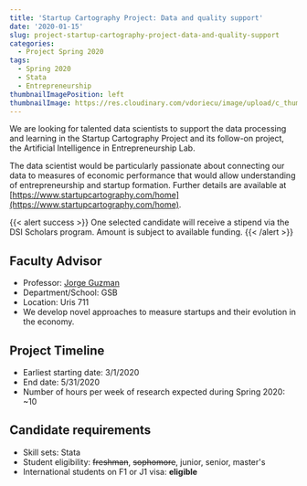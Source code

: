 ```yaml
---
title: 'Startup Cartography Project: Data and quality support'
date: '2020-01-15'
slug: project-startup-cartography-project-data-and-quality-support
categories:
  - Project Spring 2020
tags:
  - Spring 2020
  - Stata
  - Entrepreneurship
thumbnailImagePosition: left
thumbnailImage: https://res.cloudinary.com/vdoriecu/image/upload/c_thumb,w_200,g_face/v1579394034/cartography_project_uvlenu.png
---
```

We are looking for talented data scientists to support the data processing and learning in the Startup Cartography Project and its follow-on project, the Artificial Intelligence in Entrepreneurship Lab.  

<!--more-->

The data scientist would be particularly passionate about connecting our data to measures of economic performance that would allow understanding of entrepreneurship and startup formation. Further details are available at [https://www.startupcartography.com/home](https://www.startupcartography.com/home).

{{< alert success >}}
One selected candidate will receive a stipend via the DSI Scholars program. Amount is subject to available funding.
{{< /alert >}}

## Faculty Advisor
+ Professor: [Jorge Guzman](https://www.startupcartography.com)
+ Department/School: GSB
+ Location: Uris 711
+ We develop novel approaches to measure startups and their evolution in the economy.

## Project Timeline
+ Earliest starting date: 3/1/2020
+ End date: 5/31/2020
+ Number of hours per week of research expected during Spring 2020: ~10

## Candidate requirements
+ Skill sets: Stata
+ Student eligibility: ~~freshman~~, ~~sophomore~~, junior, senior, master's
+ International students on F1 or J1 visa: **eligible**

